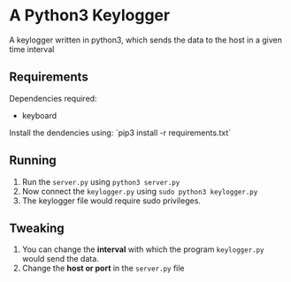 # A Python3 Keylogger
A keylogger written in python3, which sends the data to the host
in a given time interval

## Requirements
Dependencies required:
   <ul>
   <li>keyboard</li>
   </ul>
Install the dendencies using: `pip3 install -r requirements.txt`

## Running
1. Run the `server.py` using `python3 server.py`
2. Now connect the `keylogger.py` using `sudo python3 keylogger.py`
3. The keylogger file would require sudo privileges.

## Tweaking
1. You can change the **interval** with which the program `keylogger.py` 
   would send the data.
2. Change the **host or port** in the `server.py` file


